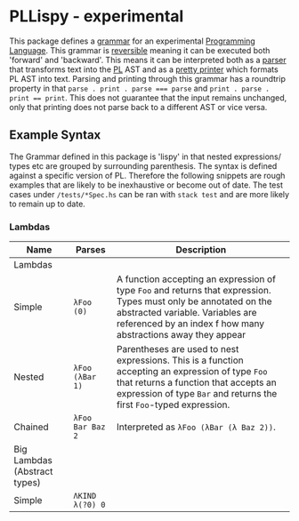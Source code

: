 # PLLispy - experimental

This package defines a [grammar](https://github.com/syallop/PLGrammar) for an experimental [Programming Language](https://github.com/syallop/PL). This grammar is [reversible](https://github.com/syallop/Reverisble) meaning it can be executed both 'forward' and 'backward'. This means it can be interpreted both as a [parser](https://github.com/syallop/PLParser) that transforms text into the [PL](https://github.com/syallop/PL) AST and as a [pretty printer](https://github.com/syallop/PLPrinter) which formats PL AST into text. Parsing and printing through this grammar has a roundtrip property in that `parse . print . parse === parse` and `print . parse . print == print`. This does not guarantee that the input remains unchanged, only that printing does not parse back to a different AST or vice versa.

## Example Syntax
The Grammar defined in this package is 'lispy' in that nested expressions/ types
etc are grouped by surrounding parenthesis. The syntax is defined against a
specific version of PL. Therefore the following snippets are rough examples that
are likely to be inexhaustive or become out of date.
The test cases under `/tests/*Spec.hs` can be ran with `stack test` and are more
likely to remain up to date.

### Lambdas

| Name             | Parses           | Description |
| -----------------| ---------------- | ----------- |
| Lambdas          |                  |             |
| Simple           | `λFoo (0)`       | A function accepting an expression of type `Foo` and returns that expression. Types must only be annotated on the abstracted variable. Variables are referenced by an index  f how many abstractions away they appear            |
| Nested           | `λFoo (λBar 1)`  | Parentheses are used to nest expressions. This is a function accepting an expression of type `Foo` that returns a function that accepts an expression of type `Bar` and returns the first `Foo`-typed expression.      |
| Chained          | `λFoo Bar Baz 2` | Interpreted as `λFoo (λBar (λ Baz 2))`.      |
| Big Lambdas (Abstract types)        |             |
| Simple           | `ΛKIND λ(?0) 0`  |             |

